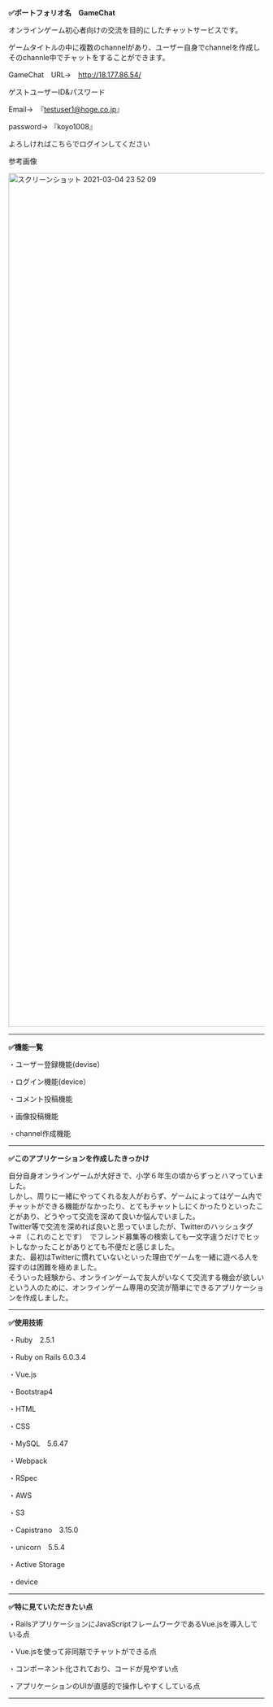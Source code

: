 __✅ポートフォリオ名　GameChat__

オンラインゲーム初心者向けの交流を目的にしたチャットサービスです。 

ゲームタイトルの中に複数のchannelがあり、ユーザー自身でchannelを作成しそのchannle中でチャットをすることができます。 

GameChat　URL→　<http://18.177.86.54/>  

ゲストユーザーID&パスワード

Email→　『testuser1@hoge.co.jp』

password→ 『koyo1008』

よろしければこちらでログインしてください


参考画像　　

<img width="1680" alt="スクリーンショット 2021-03-04 23 52 09" src="https://user-images.githubusercontent.com/58773090/109981979-cae22b00-7d44-11eb-96b1-6071b5231db5.png">


--------------------------------------

__✅機能一覧__

・ユーザー登録機能(devise）

・ログイン機能(device）

・コメント投稿機能

・画像投稿機能

・channel作成機能

--------------------------------------


__✅このアプリケーションを作成したきっかけ__

自分自身オンラインゲームが大好きで、小学６年生の頃からずっとハマっていました。  
しかし、周りに一緒にやってくれる友人がおらず、ゲームによってはゲーム内でチャットができる機能がなかったり、とてもチャットしにくかったりといったことがあり、どうやって交流を深めて良いか悩んでいました。  
Twitter等で交流を深めれば良いと思っていましたが、Twitterのハッシュタグ　→＃（これのことです）　でフレンド募集等の検索しても一文字違うだけでヒットしなかったことがありとても不便だと感じました。    
また、最初はTwitterに慣れていないといった理由でゲームを一緒に遊べる人を探すのは困難を極めました。  
そういった経験から、オンラインゲームで友人がいなくて交流する機会が欲しいという人のために、オンラインゲーム専用の交流が簡単にできるアプリケーションを作成しました。  

--------------------------------------

__✅使用技術__

・Ruby　2.5.1

・Ruby on Rails  6.0.3.4

・Vue.js

・Bootstrap4

・HTML

・CSS

・MySQL　5.6.47

・Webpack

・RSpec

・AWS

・S3

・Capistrano　3.15.0

・unicorn　5.5.4

・Active Storage

・device

--------------------------------------

__✅特に見ていただきたい点__

・RailsアプリケーションにJavaScriptフレームワークであるVue.jsを導入している点

・Vue.jsを使って非同期でチャットができる点

・コンポーネント化されており、コードが見やすい点

・アプリケーションのUIが直感的で操作しやすくしている点

--------------------------------------




